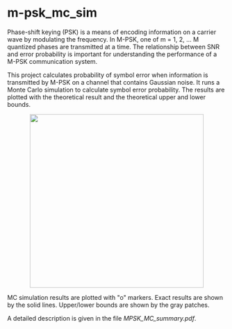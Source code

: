 # m-psk_mc_sim

Phase-shift keying (PSK) is a means of encoding information on a carrier wave by modulating the frequency. In M-PSK, one of m = 1, 2, ... M quantized phases are transmitted at a time. The relationship between SNR and error probability is important for understanding the performance of a M-PSK communication system.

This project calculates probability of symbol error when information is transmitted by M-PSK on a channel that contains Gaussian noise. It runs a Monte Carlo simulation to calculate symbol error probability. The results are plotted with the theoretical result and the theoretical upper and lower bounds.

<div align="center"><img src="https://cloud.githubusercontent.com/assets/3694352/16243691/159507ca-37be-11e6-8e8c-be805b9c53d6.png" style="width: 400px;"/></div>

MC simulation results are plotted with "o" markers. Exact results are shown by the solid lines. Upper/lower bounds are shown by the gray patches.

A detailed description is given in the file *MPSK_MC_summary.pdf*.
